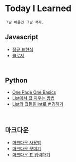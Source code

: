 # Today I Learned
    그날 배운건 그날 적자.


## Javascript
* [정규 표현식](https://github.com/DL-Berkey/Today-I-Learned/blob/main/Javascript/%EC%A0%95%EA%B7%9C%ED%91%9C%ED%98%84%EC%8B%9D/20220523.md)
* [클로저](https://github.com/DL-Berkey/Today-I-Learned/blob/main/Javascript/%ED%81%B4%EB%A1%9C%EC%A0%80/20220601.md)

<br>

## Python
* [One Page One Basics](https://github.com/DL-Berkey/Today-I-Learned/blob/main/Python/basics/20220521.md)
* [List에서 값 지우는 방법](https://github.com/DL-Berkey/Today-I-Learned/blob/main/Python/List/20220525.md)
* [List의 값들을 int로 변경하기](https://github.com/DL-Berkey/Today-I-Learned/blob/main/Python/List/20220526.md)

<br>

## 마크다운
* [마크다운 사용법](https://gist.github.com/ihoneymon/652be052a0727ad59601)
* [마크다운 꾸미기](https://mini-min-dev.tistory.com/56)
* [마크다운 표 입력하기](https://young-cow.tistory.com/25)
